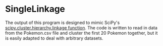 # SingleLinkage
The output of this program is designed to mimic SciPy's [scipy.cluster.hierarchy.linkage function](https://docs.scipy.org/doc/scipy/reference/generated/scipy.cluster.hierarchy.linkage.html).  The code is written to read in data from the Pokemon.csv file and cluster the first 20 Pokemon together, but it is easily adapted to deal with arbitrary datasets.
